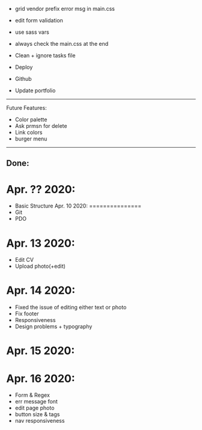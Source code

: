 - grid vendor prefix error msg in main.css 
- edit form validation
- use sass vars
- always check the main.css at the end

- Clean + ignore tasks file
- Deploy
- Github
- Update portfolio
-----------------------
Future Features:
- Color palette
- Ask prmsn for delete
- Link colors
- burger menu
------------------------------------------------------------
Done:
------
Apr. ?? 2020:
===============
- Basic Structure 
Apr. 10 2020:
===============
- Git
- PDO

Apr. 13 2020:
===============
- Edit CV
- Upload photo(+edit)

Apr. 14 2020:
===============
- Fixed the issue of editing either text or photo
- Fix footer
- Responsiveness
- Design problems + typography


Apr. 15 2020:
===============

Apr. 16 2020:
===============
- Form & Regex
- err message font
- edit page photo
- button size & tags
- nav responsiveness